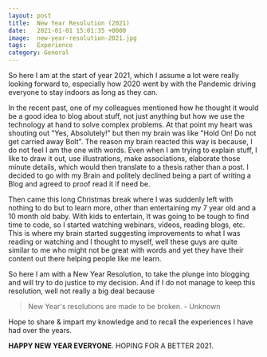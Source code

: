 ```yaml
---
layout: post
title:  New Year Resolution (2021)
date:   2021-01-01 15:01:35 +0000
image:  new-year-resolution-2021.jpg
tags:   Experience
category: General
---
```


So here I am at the start of year 2021, which I assume a lot were really looking forward to, especially how 2020 went by with the Pandemic driving everyone to stay indoors as long as they can.

In the recent past, one of my colleagues mentioned how he thought it would be a good idea to blog about stuff, not just anything but how we use the technology at hand to solve complex problems. At that point my heart was shouting out "Yes, Absolutely!" but then my brain was like "Hold On! Do not get carried away Bolt". The reason my brain reacted this way is because, I do not feel I am the one with words. Even when I am trying to explain stuff, I like to draw it out, use illustrations, make associations, elaborate those minute details, which would then translate to a thesis rather than a post. I decided to go with my Brain and politely declined being a part of writing a Blog and agreed to proof read it if need be.

Then came this long Christmas break where I was suddenly left with nothing to do but to learn more, other than entertaining my 7 year old and a 10 month old baby. With kids to entertain, It was going to be tough to find time to code, so I started watching webinars, videos, reading blogs, etc. This is where my brain started suggesting improvements to what I was reading or watching and I thought to myself, well these guys are quite similar to me who might not be great with words and yet they have their content out there helping people like me learn.

So here I am with a New Year Resolution, to take the plunge into blogging and will try to do justice to my decision. And if I do not manage to keep this resolution, well not really a big deal because 
> New Year's resolutions are made to be broken. - Unknown

Hope to share & impart my knowledge and to recall the experiences I have had over the years.

**HAPPY NEW YEAR EVERYONE**. HOPING FOR A BETTER 2021.